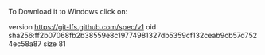 To Download it to Windows click on:
  


version https://git-lfs.github.com/spec/v1
oid sha256:ff2b07068fb2b38559e8c19774981327db5359cf132ceab9cb57d7524ec58a87
size 81
